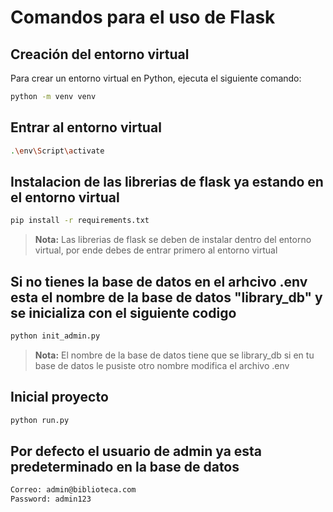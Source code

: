 # Comandos para el uso de Flask

## Creación del entorno virtual
Para crear un entorno virtual en Python, ejecuta el siguiente comando:
```bash
python -m venv venv
```

## Entrar al entorno virtual
```bash
.\env\Script\activate
```

## Instalacion de las librerias de flask ya estando en el entorno virtual
```bash
pip install -r requirements.txt
```
> **Nota:** Las librerias de flask se deben de instalar dentro del entorno virtual, por ende debes de entrar primero al entorno virtual

## Si no tienes la base de datos en el arhcivo .env esta el nombre de la base de datos "library_db" y se inicializa con el siguiente codigo
```bash
python init_admin.py
```
> **Nota:** El nombre de la base de datos tiene que se library_db si en tu base de datos le pusiste otro nombre modifica el archivo .env

## Inicial proyecto
```bash
python run.py
```

## Por defecto el usuario de admin ya esta predeterminado en la base de datos
```bash
Correo: admin@biblioteca.com
Password: admin123
```

